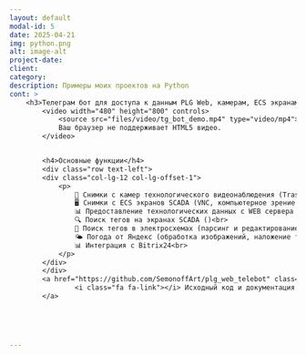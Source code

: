 ```yaml
---
layout: default
modal-id: 5
date: 2025-04-21
img: python.png
alt: image-alt
project-date: 
client: 
category: 
description: Примеры моих проектов на Python
cont: >
    <h3>Телеграм бот для доступа к данным PLG Web, камерам, ECS экранам, а также поисковик по документации АСУ ТП</h3>
        <video width="480" height="800" controls>
            <source src="files/video/tg_bot_demo.mp4" type="video/mp4">
            Ваш браузер не поддерживает HTML5 видео.
        </video>


        <h4>Основные функции</h4>
        <div class="row text-left">
        <div class="col-lg-12 col-lg-offset-1">
            <p>
                📸 Снимки с камер технологического видеонаблюдения (Trassir) (REST API)<br>
                🖥️ Снимки с ECS экранов SCADA (VNC, компьютерное зрение OpenCV)<br>
                📊 Предоставление технологических данных с WEB сервера АСУ ТП (web парсинг)<br>
                🔍 Поиск тегов на экранах SCADA ()<br>
                📄 Поиск тегов в электросхемах (парсинг и редактирование pdf)<br>
                🌤️ Погода от Яндекс (обработка изображений, наложение текста на картинку)<br>
                📊 Интеграция с Bitrix24<br>
            </p>
        </div>
        </div>
        <a href="https://github.com/SemonoffArt/plg_web_telebot" class="btn btn-default">
                <i class="fa fa-link"></i> Исходный код и документация на GitHub
        </a>
    




---
```

